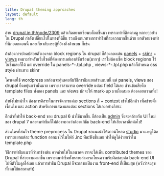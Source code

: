 ```yaml
---
title: Drupal theming approaches
layout: default
lang: th
---
```


<p>อ่าน <a href="http://drupal.in.th/node/2309">drupal.in.th/node/2309</a> แล้วเกิดอยากเขียนบล็อกขึ้นมา เพราะเท่าที่ติดตามดู หลายๆอย่างใน Drupal กำลังเปลี่ยนไปในทางที่ดีขึ้น รวมถึงแนวทางการทำธีมที่สะดวกมากขึ้นด้วย ยกตัวอย่างเท่าที่นึกออกตอนนี้ และเกี่ยวกับกระทู้ที่อ้างถึงด้านบน ก็เช่น</p>
<p>ถ้าต้องการปลดปล่อยตัวเองจาก block regions ใน drupal ก็ต้องลองเล่น <a href="http://drupal.org/project/panels">panels</a> + <a href="http://drupal.org/project/skinr">skinr</a> + <a href="http://drupal.org/project/views">views</a> เหมาะสำหรับเว็บไซต์ที่ต้องการเลย์เอาต์ซับซ้อน(มากๆ) เราไม่ต้องเซ็ต block regions ไว้ในธีมเลยก็ได้ แต่ override ใน panels-*-.tpl.php , views-*-.tpl.php แล้วก็กำหนด css style ผ่านทาง skinr</p>
<p>ใครเคยใช้ wordpress มาก่อนจะคุ้นเคยกับวิธีการธีมแยกส่วนแบบนี้ แต่ panels, views ของ drupal ยืดหยุ่นกว่านั้นมาก เพราะเราสามารถ override แต่ละ field ได้เลย ส่วนข้อเสียคือ template files ทั้งของ panels และ views มักจะให้ mark-up มาเผื่อเสมอ ต้องคอยกวาดทิ้ง!</p>
<p>ถ้ายังไม่หนำใจ ต้องการอิสระในการจัดการแต่ละ sections ก็ + <a href="http://drupal.org/project/context">context</a> เข้าไปอีกตัว เพื่อช่วยตั้งเงื่อนไข และ action สำหรับการแสดงผลแต่ละ sections ได้เองอย่างอิสระ</p>
<p>อีกตัวที่ทำให้ back-end ของ drupal 6 น่าใช้มากขึ้น ก็ต้องเป็น <a href="http://drupal.org/project/admin">admin</a> ซึ่งจะคล้ายกับ UI ใหม่ของ drupal 7 และคนทำธีมก็ไม่ต้องพะวงว่าต้องแก้ธีม back-end ให้เสียเวลาอีกต่อไป!</p>
<p>ส่วนใครที่สนใจ theme preprocess ใน Drupal ขอแนะนำให้ดาวน์โหลด <a href="http://drupal.org/project/studio">studio</a> มาแงะดูโค้ด เพราะแยกแต่ละ function ออกมาไว้ในไฟล์ .inc ทีละฟังชั่นเลย ทำให้ดูได้ง่ายกว่าใน template.php</p>
<p>วิธีการทำธีมแนวที่ว่ามาข้างต้น อาจช่วยให้ในอนาคต เราจะได้เห็น contributed themes ของ Drupal ที่สวยงามมากขึ้น เพราะคนทำธีมทั้งหลายสามารถโยนความรับผิดชอบต่อ back-end UI ไปที่ตัวโมดูลได้เลย แล้วการทำธีม Drupal ก็จะกลายเป็นงาน front-end ที่เปี่ยมสุข (หวังว่าจะสุข ทั้งคนใช้และคนทำ)</p>
